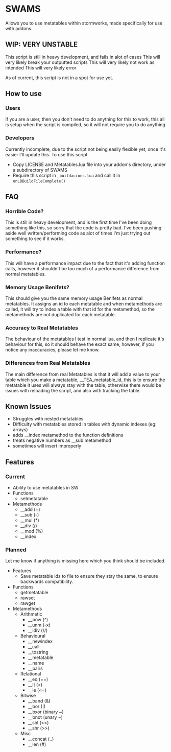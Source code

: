 # SWAMS
Allows you to use metatables within stormworks, made specifically for use with addons.

## WIP: VERY UNSTABLE
This script is still in heavy development, and fails in alot of cases
This will very likely break your outputted scripts
This will very likely not work as intended
This will very likely error

As of current, this script is not in a spot for use yet.

## How to use

### Users
If you are a user, then you don't need to do anything for this to work, this all is setup when the script is compiled, so it will not require you to do anything

### Developers

Currently incomplete, due to the script not being easily flexible yet, once it's easier I'll update this.
To use this script
- Copy LICENSE and Metatables.lua file into your addon's directory, under a subdirectory of SWAMS
- Require this script in ``_buildacions.lua`` and call it in ``onLBBuildFileComplete()``

## FAQ

### Horrible Code?
This is still in heavy development, and is the first time I've been doing something like this, so sorry that the code is pretty bad. I've been pushing aside well written/performing code as alot of times I'm just trying out something to see if it works.

### Performance?
This will have a performance impact due to the fact that it's adding function calls, however it shouldn't be too much of a performance difference from normal metatables.

### Memory Usage Benifets?
This should give you the same memory usage Benifets as normal metatables. It assigns an id to each metatable and when metamethods are called, it will try to index a table with that id for the metamethod, so the metamethods are not duplicated for each metatable.

### Accuracy to Real Metatables
The behaviour of the metatables I test in normal lua, and then I replicate it's behaviour for this, so it should behave the exact same, however, if you notice any inaccuracies, please let me know.

### Differences from Real Metatables
The main difference from real Metatables is that it will add a value to your table which you make a metatable, __TEA_metatable_id, this is to ensure the metatable it uses will always stay with the table, otherwise there would be issues with reloading the script, and also with tracking the table.

## Known Issues
- Struggles with nested metatables
- Difficulty with metatables stored in tables with dynamic indexes (eg: arrays)
- adds __index metamethod to the function definitions
- treats negative numbers as __sub metamethod
- sometimes will insert improperly

## Features

### Current
- Ability to use metatables in SW
- Functions
     - setmetatable
- Metamethods
     - __add (+)
     - __sub (-)
     - __mul (*)
     - __div (/)
     - __mod (%)
     - __index

### Planned
Let me know if anything is missing here which you think should be included.
- Features
     - Save metatable ids to file to ensure they stay the same, to ensure backwards compatibility.
- Functions
     - getmetatable
     - rawset
     - rawget
- Metamethods
     - Arithmetic
       - __pow (^)
       - __unm (-x)
       - __idiv (//)
     - Behavioural
       - __newindex
       - __call
       - __tostring
       - __metatable
       - __name
       - __pairs
     - Relational
       - __eq (==)
       - __lt (<)
       - __le (<=)
     - Bitwise
       - __band (&)
       - __bor (|)
       - __bxor (binary ~)
       - __bnot (unary ~)
       - __shl (<<)
       - __shr (>>)
     - Misc
       - __concat (..)
       - __len (#)



